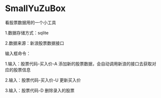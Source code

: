 # SmallYuZuBox
看股票数据用的一个小工具

1.数据存储方式：sqlite

2.数据来源：新浪股票数据接口


输入框命令：

1.输入：股票代码-买入价-A 添加新的股票数据，会自动调用新浪的接口去获取对应的股票信息

2.输入：股票代码-买入价-U 更新买入价

3.输入：股票代码-D 删除录入的股票
